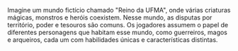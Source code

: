   Imagine um mundo fictício chamado "Reino 
da UFMA", onde várias criaturas mágicas, 
monstros e heróis coexistem. Nesse mundo, 
as disputas por território, poder e tesouros 
são comuns. Os jogadores assumem o papel 
de diferentes personagens que habitam esse 
mundo, como guerreiros, magos e arqueiros, 
cada um com habilidades únicas e 
características distintas.
